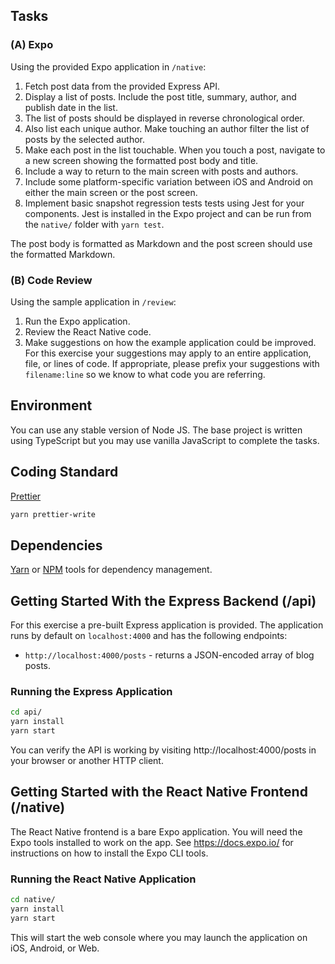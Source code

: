 
Tasks
-----
### (A) Expo

Using the provided Expo application in `/native`:

 1. Fetch post data from the provided Express API.
 2. Display a list of posts. Include the post title, summary, author, and
    publish date in the list.
 3. The list of posts should be displayed in reverse chronological order.
 4. Also list each unique author. Make touching an author filter the list of
    posts by the selected author.
 5. Make each post in the list touchable. When you touch a post, navigate to
    a new screen showing the formatted post body and title.
 6. Include a way to return to the main screen with posts and authors.
 7. Include some platform-specific variation between iOS and Android on either
    the main screen or the post screen.
 8. Implement basic snapshot regression tests tests using Jest for your
    components. Jest is installed in the Expo project and can be run from the
    `native/` folder with `yarn test`.

The post body is formatted as Markdown and the post screen should use the
formatted Markdown.

### (B) Code Review

Using the sample application in `/review`:

 1. Run the Expo application.
 2. Review the React Native code.
 3. Make suggestions on how the example application could be improved. For this
    exercise your suggestions may apply to an entire application, file, or
    lines of code. If appropriate, please prefix your suggestions with
    `filename:line` so we know to what code you are referring.

Environment
-----------
You can use any stable version of Node JS. The base project is written using
TypeScript but you may use vanilla JavaScript to complete the tasks.

Coding Standard
---------------
[Prettier](https://prettier.io/)
```sh
yarn prettier-write
```

Dependencies
------------
[Yarn](https://yarnpkg.com/) or
[NPM](https://docs.npmjs.com/cli/npm) tools for dependency
management.

Getting Started With the Express Backend (/api)
-----------------------------------------------
For this exercise a pre-built Express application is provided. The application
runs by default on `localhost:4000` and has the following endpoints:

 - `http://localhost:4000/posts` - returns a JSON-encoded array of blog posts.

### Running the Express Application

```sh
cd api/
yarn install
yarn start
```

You can verify the API is working by visiting http://localhost:4000/posts in
your browser or another HTTP client.

Getting Started with the React Native Frontend (/native)
--------------------------------------------------------
The React Native frontend is a bare Expo application. You will need the Expo
tools installed to work on the app. See https://docs.expo.io/ for instructions
on how to install the Expo CLI tools.

### Running the React Native Application

```sh
cd native/
yarn install
yarn start
```

This will start the web console where you may launch the application on iOS,
Android, or Web.
